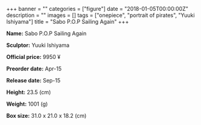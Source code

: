 +++
banner = ""
categories = ["figure"]
date = "2018-01-05T00:00:00Z"
description = ""
images = []
tags = ["onepiece", "portrait of pirates", "Yuuki Ishiyama"]
title = "Sabo P.O.P Sailing Again"
+++

**Name:** Sabo P.O.P Sailing Again

**Sculptor:** Yuuki Ishiyama

**Official price:** 9950 ¥

**Preorder date:** Apr-15

**Release date:** Sep-15

**Height:** 23.5 (cm)

**Weight:** 1001 (g)

**Box size:** 31.0 x 21.0 x 18.2 (cm)
